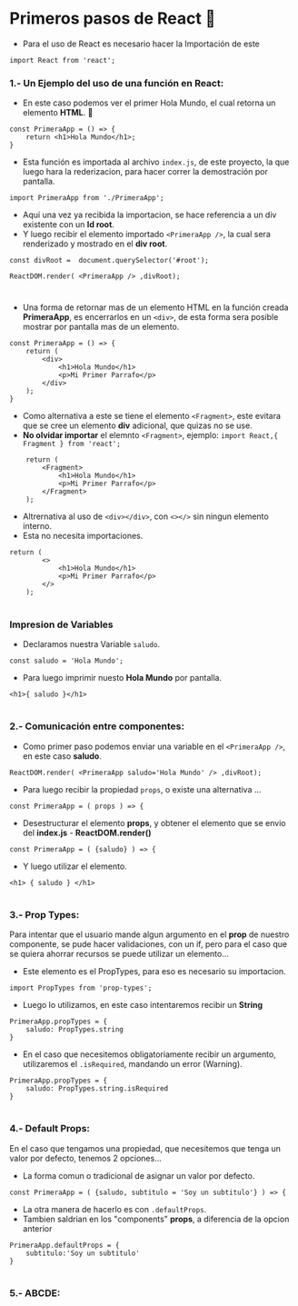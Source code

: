 # Primeros pasos de React 👣

* Para el uso de React es necesario hacer la Importación de este
````
import React from 'react';
````
### 1.- Un Ejemplo del uso de una función en React:
* En este caso podemos ver el primer Hola Mundo, el cual retorna un elemento **HTML**. 👋
````
const PrimeraApp = () => {
    return <h1>Hola Mundo</h1>;
}
````
* Esta función es importada al archivo `index.js`, de este proyecto, la que luego hara la rederizacion, para hacer correr la demostración por pantalla.
````
import PrimeraApp from './PrimeraApp';
````
* Aquí una vez ya recibida la importacion, se hace referencia a un div existente con un **Id root**.
* Y luego recibir el elemento importado `<PrimeraApp />`, la cual sera renderizado y mostrado en el **div root**.
````
const divRoot =  document.querySelector('#root');

ReactDOM.render( <PrimeraApp /> ,divRoot);
````
#
* Una forma de retornar mas de un elemento HTML en la función creada **PrimeraApp**, es encerrarlos en un `<div>`, de esta forma sera posible mostrar por pantalla mas de un elemento.
````
const PrimeraApp = () => {
    return (
        <div>
            <h1>Hola Mundo</h1>
            <p>Mi Primer Parrafo</p>
        </div>
    );
}
````

* Como alternativa a este se tiene el elemento `<Fragment>`, este evitara que se cree un elemento **div** adicional, que quizas no se use.
* **No olvidar importar** el elemnto `<Fragment>`, ejemplo: `import React,{ Fragment } from 'react';`

````
    return (
        <Fragment>
            <h1>Hola Mundo</h1>
            <p>Mi Primer Parrafo</p>
        </Fragment>
    );
````
* Altrernativa al uso de `<div></div>`, con `<></>` sin ningun elemento interno.
* Esta no necesita importaciones.
````
return (
        <>
            <h1>Hola Mundo</h1>
            <p>Mi Primer Parrafo</p>
        </>
    );
````
#
### Impresion de Variables
* Declaramos nuestra Variable `saludo`.
````
const saludo = 'Hola Mundo';
````
* Para luego imprimir nuesto **Hola Mundo** por pantalla.
````
<h1>{ saludo }</h1>
````
#
### 2.- Comunicación entre componentes:
* Como primer paso podemos enviar una variable en el `<PrimeraApp />`, en este caso **saludo**.
````
ReactDOM.render( <PrimeraApp saludo='Hola Mundo' /> ,divRoot);
````
* Para luego recibir la propiedad `props`, o existe una alternativa ...
````
const PrimeraApp = ( props ) => {
````
* Desestructurar el elemento **props**, y obtener el elemento que se envio del **index.js** - **ReactDOM.render()**
````
const PrimeraApp = ( {saludo} ) => {
````
* Y luego utilizar el elemento.
````
<h1> { saludo } </h1>
````
#
### 3.- Prop Types:
Para intentar que el usuario mande algun argumento en el **prop** de nuestro componente, se pude hacer validaciones, con un if, pero para el caso que se quiera ahorrar recursos se puede utilizar un elemento...
* Este elemento es el PropTypes, para eso es necesario su importacion.
````
import PropTypes from 'prop-types';
````
* Luego lo utilizamos, en este caso intentaremos recibir un **String**
````
PrimeraApp.propTypes = {
    saludo: PropTypes.string
}
````
* En el caso que necesitemos obligatoriamente recibir un argumento, utilizaremos el `.isRequired`, mandando un error (Warning).
````
PrimeraApp.propTypes = {
    saludo: PropTypes.string.isRequired
}
````
#
### 4.- Default Props:
En el caso que tengamos una propiedad, que necesitemos que tenga un valor por defecto, tenemos 2 opciones...
* La forma comun o tradicional de asignar un valor por defecto.
````
const PrimeraApp = ( {saludo, subtitulo = 'Soy un subtitulo'} ) => {
````
* La otra manera de hacerlo es con `.defaultProps`.
* Tambien saldrian en los "components" **props**, a diferencia de la opcion anterior
````
PrimeraApp.defaultProps = {
    subtitulo:'Soy un subtitulo'
}
````
#
### 5.- ABCDE:
